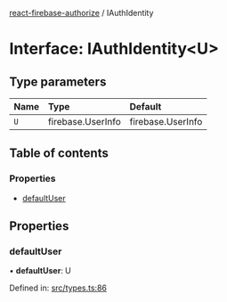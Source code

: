 [react-firebase-authorize](../README.md) / IAuthIdentity

# Interface: IAuthIdentity<U\>

## Type parameters

| Name | Type | Default |
| :------ | :------ | :------ |
| `U` | firebase.UserInfo | firebase.UserInfo |

## Table of contents

### Properties

- [defaultUser](iauthidentity.md#defaultuser)

## Properties

### defaultUser

• **defaultUser**: U

Defined in: [src/types.ts:86](https://github.com/blujedis/react-firebase-authorize/blob/9581d20/src/types.ts#L86)
